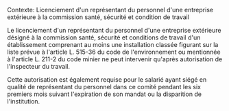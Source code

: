 Contexte: Licenciement d'un représentant du personnel d'une entreprise extérieure à la commission santé, sécurité et condition de travail

Le licenciement d'un représentant du personnel d'une entreprise extérieure désigné à la commission santé, sécurité et conditions de travail d'un établissement comprenant au moins une installation classée figurant sur la liste prévue à l'article L. 515-36 du code de l'environnement ou mentionnée à l'article L. 211-2 du code minier ne peut intervenir qu'après autorisation de l'inspecteur du travail.

Cette autorisation est également requise pour le salarié ayant siégé en qualité de représentant du personnel dans ce comité pendant les six premiers mois suivant l'expiration de son mandat ou la disparition de l'institution.